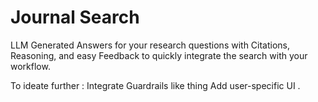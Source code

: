 # Journal Search

 LLM Generated Answers for your research questions with Citations, Reasoning, and easy Feedback to quickly integrate the search with your workflow.

 To ideate further :
   Integrate Guardrails like thing 
   Add user-specific UI .
   

   
   
 
